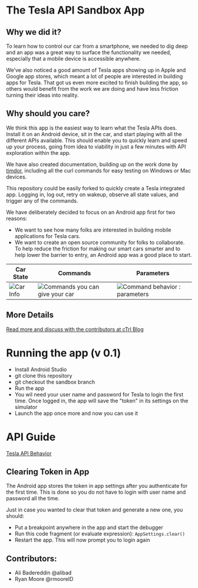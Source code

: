 # The Tesla API Sandbox App

## Why we did it?
To learn how to control our car from a smartphone, we needed to dig deep and an app was a great way to surface the functionality we needed, especially that a mobile device is accessible anywhere.

We’ve also noticed a good amount of Tesla apps showing up in Apple and Google app stores, which meant a lot of people are interested in building apps for Tesla. That got us even more excited to finish building the app, so others would benefit from the work we are doing and have less friction turning their ideas into reality.

## Why should you care?
We think this app is the easiest way to learn what the Tesla APIs does. Install it on an Android device, sit in the car, and start playing with all the different APIs available. This should enable you to quickly learn and speed up your process, going from idea to viability in just a few minutes with API exploration within the app.

We have also created documentation, building up on the work done by [timdor](https://github.com/timdorr/tesla-api), including all the curl commands for easy testing on Windows or Mac devices.

This repository could be easily forked to quickly create a Tesla integrated app. Logging in, log out, retry on wakeup, observe all state values, and trigger any of the commands.

We have deliberately decided to focus on an Android app first for two reasons: 
* We want to see how many folks are interested in building mobile applications for Tesla cars.
* We want to create an open source community for folks to collaborate. To help reduce the friction for making our smart cars smarter and to help lower the barrier to entry, an Android app was a good place to start.

| Car State  | Commands | Parameters |
| ------------- | ------------- | ------------- |
| ![Car Info](https://user-images.githubusercontent.com/6937273/126083133-ddce2043-bdc5-4ca4-804e-ddb513099156.png) | ![Commands you can give your car](https://user-images.githubusercontent.com/6937273/126083135-11e3c321-44ba-4f67-9114-f1757397c3f4.png) | ![Command behavior : parameters](https://user-images.githubusercontent.com/6937273/126083136-c3030e76-a58f-4e86-934e-1a974e28fe62.png) |


## More Details
[Read more and discuss with the contributors at cTrl Blog](https://www.ctrl-iot.com/post/the-tesla-api-sandbox-app)

# Running the app (v 0.1)

* Install Android Studio
* git clone this repository
* git checkout the sandbox branch
* Run the app
* You wil need your user name and password for Tesla to login the first time. Once logged in, the app will save the "token" in its settings on the simulator
* Launch the app once more and now you can use it

# API Guide
[Tesla API Behavior](./API%20Guide/main.md)

## Clearing Token in App

The Android app stores the token in app settings after you authenticate for the first time. This is done so you do not have to login with user name and password all the time.

Just in case you wanted to clear that token and generate a new one, you should:
* Put a breakpoint anywhere in the app and start the debugger
* Run this code fragment (or evaluate expression): `AppSettings.clear()`
* Restart the app. This will now prompt you to login again

## Contributors:
* Ali Badereddin @alibad
* Ryan Moore @rmooreID
